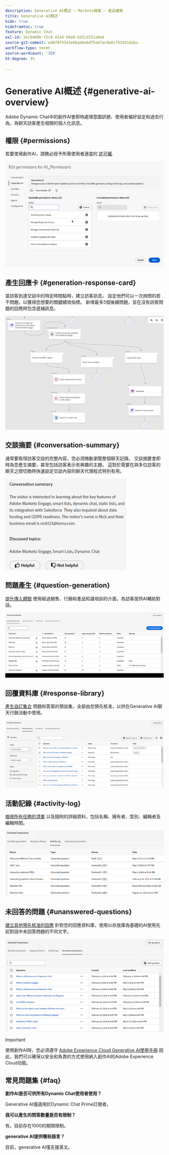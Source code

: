 ```yaml
---
description: Generative AI概述 — Marketo檔案 — 產品檔案
title: Generative AI概述
hide: true
hidefromtoc: true
feature: Dynamic Chat
exl-id: 2ec6409b-f2c8-42a4-94e0-5d2cd331a0a6
source-git-commit: ed8f0f5543e66ab6e6df5a97ac9a6cf55931daba
workflow-type: tm+mt
source-wordcount: '359'
ht-degree: 3%

---
```


# Generative AI概述 {#generative-ai-overview}

Adobe Dynamic Chat中的創作AI會即時處理意圖訊號、使用者偏好設定和過去行為，為聊天訪客產生相關的個人化訊息。

## 權限 {#permissions}

若要使用創作AI，請務必授予所需使用者適當的 [許可權](/help/marketo/product-docs/demand-generation/dynamic-chat/setup-and-configuration/permissions.md).

![](assets/generative-ai-overview-1.png)

## 產生回應卡 {#generation-response-card}

當訪客到達交談中的特定時間點時，建立訪客訊息。 設定他們可以一次詢問的若干問題，以獲得您想要的關鍵績效指標。 新增最多5個後續問題，並在沒有訪客問題的回應時包含遞補訊息。

![](assets/generative-ai-overview-2.png)

## 交談摘要 {#conversation-summary}

通常要取得訪客交談的完整內容，您必須捲動瀏覽整個聊天記錄。 交談摘要會即時為您產生摘要，甚至包括訪客表示有興趣的主題。 這對於需要在與多位訪客的聊天之間切換時快速設定交談內容的聊天代理程式特別有用。

![](assets/generative-ai-overview-3.png)

## 問題產生 {#question-generation}

[提升傳入體驗](/help/marketo/product-docs/demand-generation/dynamic-chat/generative-ai/question-generation.md) 使用經過銷售、行銷和產品知識培訓的介面，為訪客提供AI輔助對話。

![](assets/generative-ai-overview-4.png)

## 回覆資料庫 {#response-library}

[產生自訂集合](/help/marketo/product-docs/demand-generation/dynamic-chat/generative-ai/response-library.md) 問題和答案的預設集，全部由您預先核准，以供在Generative AI聊天行銷活動中使用。

![](assets/generative-ai-overview-5.png)

## 活動記錄 {#activity-log}

[檢視所有任務的清單](/help/marketo/product-docs/demand-generation/dynamic-chat/generative-ai/activity-log.md) 以及隨附的詳細資料，包括名稱、擁有者、型別、編輯者及編輯時間。

![](assets/generative-ai-overview-6.png)

## 未回答的問題 {#unanswered-questions}

[建立其他預先核准的回應](/help/marketo/product-docs/demand-generation/dynamic-chat/generative-ai/unanswered-questions.md) 針對您的回應資料庫，使用以存放庫為基礎的AI使用先前對話中未回答問題的不同文字。

![](assets/generative-ai-overview-7.png)

>[!IMPORTANT]
>
>使用創作AI時，您必須遵守 [Adobe Experience Cloud Generative AI使用手冊](https://www.adobe.com/legal/licenses-terms/adobe-dx-gen-ai-user-guidelines.html) 因此，我們可以確保以安全和負責的方式使用納入創作AI的Adobe Experience Cloud功能。

## 常見問題集 {#faq}

**創作AI是否可供所有Dynamic Chat使用者使用？**

Generative AI僅適用於Dynamic Chat Prime訂閱者。

**我可以產生的問答數量是否有限制？**

有。目前存在1000的期限限制。

**generative AI提供哪些語言？**

目前，generative AI僅支援英文。
